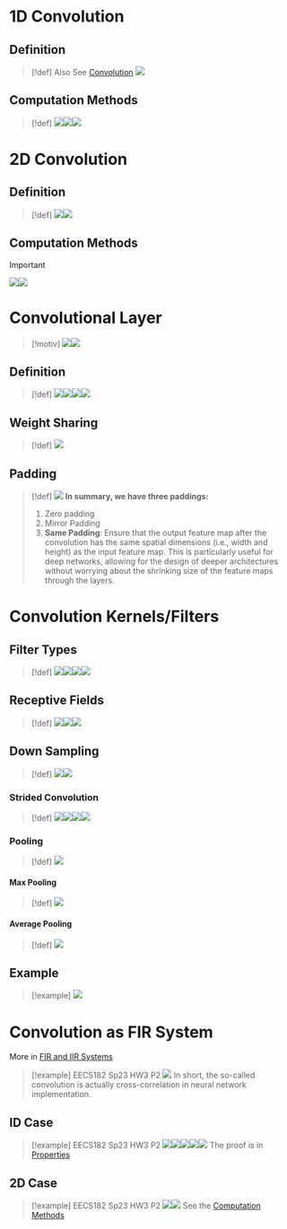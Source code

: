 # 1D Convolution
## Definition
> [!def]
> Also See [Convolution](../../Signal_Processing/1_LTI_Systems/Signals_LTI_Systems.md#Convolution)
> ![](Convolution_Operation.assets/image-20240319120800576.png)



## Computation Methods
> [!def]
> ![](Convolution_Operation.assets/image-20240319121421208.png)![](Convolution_Operation.assets/image-20240319121429820.png)![](Convolution_Operation.assets/image-20240319121438327.png)



# 2D Convolution
## Definition
> [!def]
> ![](Convolution_Operation.assets/image-20240319121541506.png)![](Convolution_Operation.assets/image-20240319121634565.png)




## Computation Methods
> [!important]
> ![](Convolution_Operation.assets/image-20240319121615088.png)![](Convolution_Operation.assets/image-20240319121622914.png)



# Convolutional Layer
> [!motiv]
> ![](Convolution_Operation.assets/image-20240328175206339.png)![](Convolution_Operation.assets/image-20240328175253196.png)




## Definition
> [!def]
> ![](Convolution_Operation.assets/image-20240328175330403.png)![](Convolution_Operation.assets/image-20240328175337092.png)![](Convolution_Operation.assets/image-20240328175419722.png)![](Convolution_Operation.assets/image-20240328175429195.png)



## Weight Sharing
> [!def]
> ![](Convolution_Operation.assets/image-20240328182900107.png)




## Padding
> [!def]
> ![](Convolution_Operation.assets/image-20240328182935933.png)
> **In summary, we have three paddings:**
> 1. Zero padding
> 2. Mirror Padding
> 3. **Same Padding**: Ensure that the output feature map after the convolution has the same spatial dimensions (i.e., width and height) as the input feature map. This is particularly useful for deep networks, allowing for the design of deeper architectures without worrying about the shrinking size of the feature maps through the layers.





# Convolution Kernels/Filters
## Filter Types
> [!def]
> ![](Convolution_Operation.assets/image-20240328175504013.png)![](Convolution_Operation.assets/image-20240328175509030.png)![](Convolution_Operation.assets/image-20240328175513159.png)![](Convolution_Operation.assets/image-20240328175518832.png)



## Receptive Fields
> [!def]
> ![](Convolution_Operation.assets/image-20240328175556697.png)![](Convolution_Operation.assets/image-20240328175603898.png)![](Convolution_Operation.assets/image-20240328175704108.png)


## Down Sampling
> [!def]
> ![](Convolution_Operation.assets/image-20240328183128298.png)![](Convolution_Operation.assets/image-20240328183135186.png)


### Strided Convolution
> [!def]
> ![](Convolution_Operation.assets/image-20240328175815139.png)![](Convolution_Operation.assets/image-20240401135641389.png)![](Convolution_Operation.assets/image-20240401135806149.png)![](Convolution_Operation.assets/image-20240401140056394.png)





### Pooling
> [!def]
> ![](Convolution_Operation.assets/image-20240328175833823.png)



#### Max Pooling
> [!def]
> ![](Convolution_Operation.assets/image-20240328175854749.png)




#### Average Pooling
> [!def]
> ![](Convolution_Operation.assets/image-20240328175904806.png)



## Example
> [!example]
> ![](Convolution_Operation.assets/image-20240328175950372.png)






# Convolution as FIR System
More in [FIR and IIR Systems](../../Signal_Processing/1_LTI_Systems/Response_to_Exponential.md#FIR%20and%20IIR%20Systems)

> [!example] EECS182 Sp23 HW3 P2
> ![](Convolution_Operation.assets/image-20240407160048155.png)
> In short, the so-called convolution is actually cross-correlation in neural network implementation.



## ID Case
> [!example] EECS182 Sp23 HW3 P2
> ![](Convolution_Operation.assets/image-20240407153558202.png)![](Convolution_Operation.assets/image-20240407153603593.png)![](Convolution_Operation.assets/image-20240407153610890.png)![](Convolution_Operation.assets/image-20240407153615720.png)![](Convolution_Operation.assets/image-20240407153804940.png)
> The proof is in [Properties](../../Signal_Processing/1_LTI_Systems/Signals_LTI_Systems.md#Properties)


## 2D Case
> [!example] EECS182 Sp23 HW3 P2
> ![](Convolution_Operation.assets/image-20240407153902259.png)![](Convolution_Operation.assets/image-20240407153908464.png)
> See the [Computation Methods](Convolution_Operation.md#Computation%20Methods)












